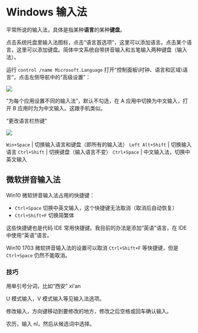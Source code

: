 # Windows 输入法

平常所说的输入法，具体是指某种**语言**的某种**键盘**。

点击系统托盘里输入法图标，点击“语言首选项”，这里可以添加语言。点击某个语言，这里可以添加键盘。简体中文系统自带拼音输入和五笔输入两种键盘（输入法）。

运行 `control /name Microsoft.Language` 打开“控制面板\时钟、语言和区域\语言”，点击左侧导航中的“高级设置”：

![](../images/control-language.png)

“为每个应用设置不同的输入法”，默认不勾选，在 A 应用中切换为中文输入，打开 B 应用时为为中文输入。这跟手机类似。

“更改语言栏热键”

![](../images/control-language-hotkeys.png)

`Win+Space` | 切换输入语言和键盘（即所有的输入法）
`Left Alt+Shift` | 切换输入语言
`Ctrl+Shift` | 切换键盘（输入语言不变）
`Ctrl+Space` | 中文输入法，切换中英文输入

## 微软拼音输入法

Win10 微软拼音输入法占用的快捷键：

- `Ctrl+Space` 切换中英文输入，这个快捷键无法取消（取消后自动恢复）
- `Ctrl+Shift+F` 切换简繁体

这些快捷键也是代码 IDE 常用快捷键。我目前的办法是添加“英语”语言，在 IDE 中使用“英语”语言。

Win10 1703 微软拼音输入法的设置可以取消 `Ctrl+Shift+F` 等快捷键，但是 `Ctrl+Space` 仍然不能取消。

### 技巧

用单引号分词，比如“西安” xi'an

U 模式输入，V 模式输入等见输入法选项。

修改输入，方向键移动到要修改的地方，修改之后空格或回车确认输入。

农历，输入 nl，然后从候选词中选择。

